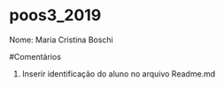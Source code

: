# poos3_2019
Nome: Maria Cristina Boschi

#Comentários

1. Inserir identificação do aluno no arquivo Readme.md
